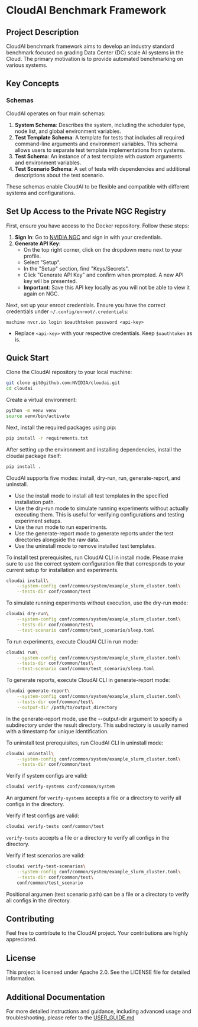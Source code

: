 # CloudAI Benchmark Framework

## Project Description
CloudAI benchmark framework aims to develop an industry standard benchmark focused on grading Data Center (DC) scale AI systems in the Cloud. The primary motivation is to provide automated benchmarking on various systems.

## Key Concepts
### Schemas
CloudAI operates on four main schemas:

1. **System Schema**: Describes the system, including the scheduler type, node list, and global environment variables.
2. **Test Template Schema**: A template for tests that includes all required command-line arguments and environment variables. This schema allows users to separate test template implementations from systems.
3. **Test Schema**: An instance of a test template with custom arguments and environment variables.
4. **Test Scenario Schema**: A set of tests with dependencies and additional descriptions about the test scenario.

These schemas enable CloudAI to be flexible and compatible with different systems and configurations.


## Set Up Access to the Private NGC Registry
First, ensure you have access to the Docker repository. Follow these steps:

1. **Sign In**: Go to [NVIDIA NGC](https://ngc.nvidia.com/signin) and sign in with your credentials.
2. **Generate API Key**:
    - On the top right corner, click on the dropdown menu next to your profile.
    - Select "Setup".
    - In the "Setup" section, find "Keys/Secrets".
    - Click "Generate API Key" and confirm when prompted. A new API key will be presented.
    - **Important**: Save this API key locally as you will not be able to view it again on NGC.

Next, set up your enroot credentials. Ensure you have the correct credentials under `~/.config/enroot/.credentials`:
```
machine nvcr.io login $oauthtoken password <api-key>
```
- Replace `<api-key>` with your respective credentials. Keep `$oauthtoken` as is.


## Quick Start
Clone the CloudAI repository to your local machine:
```bash
git clone git@github.com:NVIDIA/cloudai.git
cd cloudai
```

Create a virtual environment:
```bash
python -m venv venv
source venv/bin/activate
```

Next, install the required packages using pip:
```bash
pip install -r requirements.txt
```

After setting up the environment and installing dependencies, install the cloudai package itself:
```bash
pip install .
```

CloudAI supports five modes: install, dry-run, run, generate-report, and uninstall.
* Use the install mode to install all test templates in the specified installation path.
* Use the dry-run mode to simulate running experiments without actually executing them. This is useful for verifying configurations and testing experiment setups.
* Use the run mode to run experiments.
* Use the generate-report mode to generate reports under the test directories alongside the raw data.
* Use the uninstall mode to remove installed test templates.

To install test prerequisites, run CloudAI CLI in install mode.
Please make sure to use the correct system configuration file that corresponds to your current setup for installation and experiments.
```bash
cloudai install\
    --system-config conf/common/system/example_slurm_cluster.toml\
    --tests-dir conf/common/test
```

To simulate running experiments without execution, use the dry-run mode:
```bash
cloudai dry-run\
    --system-config conf/common/system/example_slurm_cluster.toml\
    --tests-dir conf/common/test\
    --test-scenario conf/common/test_scenario/sleep.toml
```

To run experiments, execute CloudAI CLI in run mode:
```bash
cloudai run\
    --system-config conf/common/system/example_slurm_cluster.toml\
    --tests-dir conf/common/test\
    --test-scenario conf/common/test_scenario/sleep.toml
```

To generate reports, execute CloudAI CLI in generate-report mode:
```bash
cloudai generate-report\
    --system-config conf/common/system/example_slurm_cluster.toml\
    --tests-dir conf/common/test\
    --output-dir /path/to/output_directory
```
In the generate-report mode, use the --output-dir argument to specify a subdirectory under the result directory.
This subdirectory is usually named with a timestamp for unique identification.

To uninstall test prerequisites, run CloudAI CLI in uninstall mode:
```bash
cloudai uninstall\
    --system-config conf/common/system/example_slurm_cluster.toml\
    --tests-dir conf/common/test
```

Verify if system configs are valid:
```bash
cloudai verify-systems conf/common/system
```
An argument for `verify-systems` accepts a file or a directory to verify all configs in the directory.

Verify if test configs are valid:
```bash
cloudai verify-tests conf/common/test
```
`verify-tests` accepts a file or a directory to verify all configs in the directory.

Verify if test scenarios are valid:
```bash
cloudai verify-test-scenarios\
    --system-config conf/common/system/example_slurm_cluster.toml\
    --tests-dir conf/common/test\
    conf/common/test_scenario
```
Positional argumen (test scenario path) can be a file or a directory to verify all configs in the directory.

## Contributing
Feel free to contribute to the CloudAI project. Your contributions are highly appreciated.

## License
This project is licensed under Apache 2.0. See the LICENSE file for detailed information.

## Additional Documentation
For more detailed instructions and guidance, including advanced usage and troubleshooting, please refer to the [USER_GUIDE.md](./USER_GUIDE.md)
